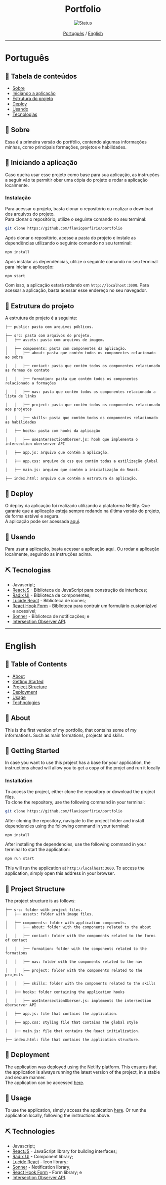 <h1 align="center">Portfolio</h1>

<div align="center">

[![Status](https://img.shields.io/badge/status-active-success.svg)]() <br><br>
[Português](#pt) / [English](#en)

</div>

---

# Português <a name = "pt"></a>

## 📝 Tabela de conteúdos

- [Sobre](#about_pt)
- [Iniciando a aplicação](#getting_started_pt)
- [Estrutura do projeto](#project_structure_pt)
- [Deploy](#deployment_pt)
- [Usando](#usage_pt)
- [Tecnologias](#built_using_pt)

## 🧐 Sobre <a name = "about_pt"></a>

Essa é a primeira versão do portfólio, contendo algumas informações minhas, como principais formações, projetos e habilidades.

## 🏁 Iniciando a aplicação <a name = "getting_started_pt"></a>

Caso queira usar esse projeto como base para sua aplicação, as instruções a seguir vão te permitir ober uma cópia do projeto e rodar a aplicação localmente.

### Instalação

Para acessar o projeto, basta clonar o repositório ou realizar o download dos arquivos do projeto.<br>
Para clonar o repositório, utilize o seguinte comando no seu terminal:

```sh
git clone https://github.com/flavioporfirio/portfolio
```

Após clonar o repositório, acesse a pasta do projeto e instale as dependências utilizando o seguinte comando no seu terminal:

```sh
npm install
```

Após instalar as dependências, utilize o seguinte comando no seu terminal para iniciar a aplicação:

```sh
npm start
```

Com isso, a aplicação estará rodando em <code>http://localhost:3000</code>. Para acessar a aplicação, basta acessar esse endereço no seu navegador.

## 📁 Estrutura do projeto <a name = "project_structure_pt"></a>

A estrutura do projeto é a seguinte:

```
├── public: pasta com arquivos públicos.

├── src: pasta com arquivos do projeto.
│   ├── assets: pasta com arquivos de imagem.

│   ├── components: pasta com componentes da aplicação.
│   │   ├── about: pasta que contém todos os componentes relacionado ao sobre

│   │   ├── contact: pasta que contém todos os componentes relacionado as formas de contato

│   │   ├── formation: pasta que contém todos os componentes relacionado a formações

│   │   ├── nav: pasta que contém todos os componentes relacionado a lista de links

│   │   ├── project: pasta que contém todos os componentes relacionado aos projetos

│   │   ├── skills: pasta que contém todos os componentes relacionado as habilidades

│   ├── hooks: pasta com hooks da aplicação

│   │   ├── useIntersectionOberser.js: hook que implementa o intersection oberserver API

│   ├── app.js: arquivo que contém a aplicação.

│   ├── app.css: arquivo de css que contém todas a estilização global

│   ├── main.js: arquivo que contém a inicialização do React.

├── index.html: arquivo que contém a estrutura da aplicação.
```

## 🚀 Deploy <a name = "deployment_pt"></a>

O deploy da aplicação foi realizado utilizando a plataforma Netlify. Que garante que a aplicação esteja sempre rodando na última versão do projeto, de forma estável e segura.<br>
A aplicação pode ser acessada [aqui](https://flavioporfirio.netlify.app).

## 🎈 Usando <a name="usage_pt"></a>

Para usar a aplicação, basta acessar a aplicação [aqui](https://flavioporfirio.netlify.app). Ou rodar a aplicação localmente, seguindo as instruções acima.

## ⛏️ Tecnologias <a name = "built_using_pt"></a>

- Javascript;
- [ReactJS](https://reactjs.org/) - Biblioteca de JavaScript para construção de interfaces;
- [Radix UI](https://radix-ui.com/) - Biblioteca de componentes;
- [Lucide React](https://lucide.dev/) - Biblioteca de ícones;
- [React Hook Form](https://react-hook-form.com) - Biblioteca para contruir um formulário customizável e acessível;
- [Sonner](https://sonner.emilkowal.ski) - Biblioteca de notificações; e
- [Intersection Observer API](https://developer.mozilla.org/en-US/docs/Web/API/Intersection_Observer_API).

---

# English <a name = "en"></a>

## 📝 Table of Contents <a name = "en"></a>

- [About](#about_en)
- [Getting Started](#getting_started_en)
- [Project Structure](#project_structure_en)
- [Deployment](#deployment_en)
- [Usage](#usage_en)
- [Technologies](#built_using_en)

## 🧐 About <a name = "about_en"></a>

This is the first version of my portfolio, that contains some of my informations. Such as main formations, projects and skills. <br />

## 🏁 Getting Started <a name = "getting_started_en"></a>

In case you want to use this project has a base for your application, the instructions ahead will allow you to get a copy of the projet and run it locally

### Installation

To access the project, either clone the repository or download the project files.<br>
To clone the repository, use the following command in your terminal:

```sh
git clone https://github.com/flavioporfirio/portfolio
```

After cloning the repository, navigate to the project folder and install dependencies using the following command in your terminal:

```sh
npm install
```

After installing the dependencies, use the following command in your terminal to start the application:

```sh
npm run start
```

This will run the application at <code>http://localhost:3000</code>. To access the application, simply open this address in your browser.

## 📁 Project Structure <a name = "project_structure_en"></a>

The project structure is as follows:

```
├── src: folder with project files.
│   ├── assets: folder with image files.

│   ├── components: folder with application components.
│   │   ├── about: folder with the components related to the about

│   │   ├── contact: folder with the components related to the forms of contact

│   │   ├── formation: folder with the components related to the formations

│   │   ├── nav: folder with the components related to the nav

│   │   ├── project: folder with the components related to the projects

│   │   ├── skills: folder with the components related to the skills

│   ├── hooks: folder containing the application hooks

│   │   ├── useIntersectionOberser.js: implements the intersection oberserver API

│   ├── app.js: file that contains the application.

│   ├── app.css: styling file that contains the global style

│   ├── main.js: file that contains the React initialization.

├── index.html: file that contains the application structure.
```

## 🚀 Deployment <a name = "deployment_en"></a>

The application was deployed using the Netlify platform. This ensures that the application is always running the latest version of the project, in a stable and secure manner.<br>
The application can be accessed [here](https://flavioporfirio.netlify.app).

## 🎈 Usage <a name="usage_en"></a>

To use the application, simply access the application [here](https://flavioporfirio.netlify.app). Or run the application locally, following the instructions above.

## ⛏️ Technologies <a name = "built_using_en"></a>

- Javascript;
- [ReactJS](https://reactjs.org/) - JavaScript library for building interfaces;
- [Radix UI](https://radix-ui.com/) - Component library;
- [Lucide React](https://lucide.dev/) - Icon library;
- [Sonner](https://sonner.emilkowal.ski) - Notification library;
- [React Hook Form](https://react-hook-form.com) - Form library; e
- [Intersection Observer API](https://developer.mozilla.org/en-US/docs/Web/API/Intersection_Observer_API).
